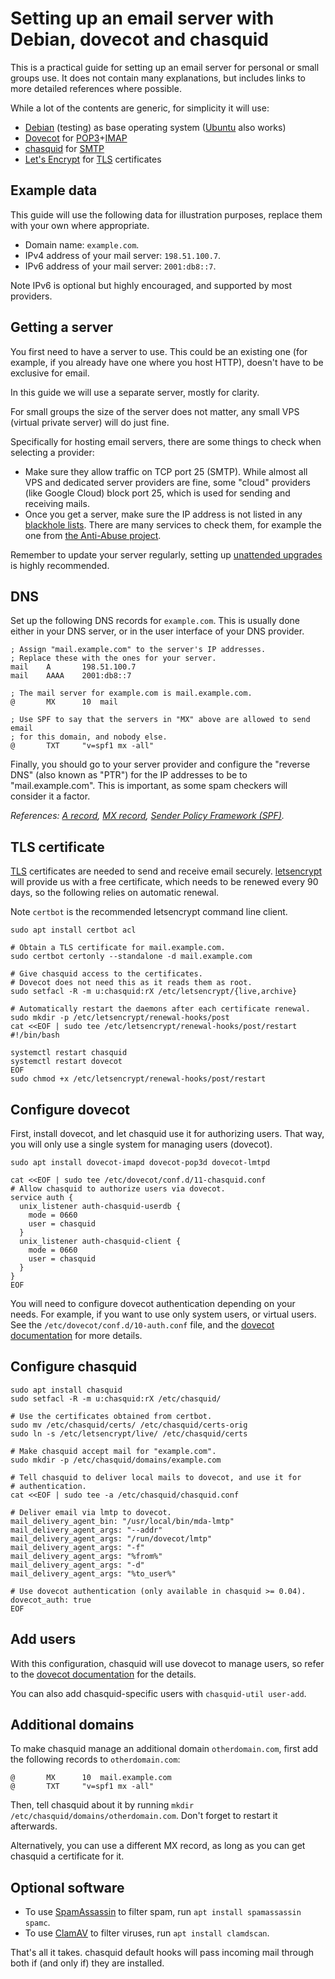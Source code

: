 
# Setting up an email server with Debian, dovecot and chasquid

This is a practical guide for setting up an email server for personal or small
groups use. It does not contain many explanations, but includes links to more
detailed references where possible.

While a lot of the contents are generic, for simplicity it will use:

 - [Debian] \(testing\) as base operating system ([Ubuntu] also works)
 - [Dovecot] for [POP3]+[IMAP]
 - [chasquid] for [SMTP]
 - [Let's Encrypt] for [TLS] certificates

[Debian]: https://debian.org
[Ubuntu]: https://ubuntu.com
[Dovecot]: https://dovecot.org
[chasquid]: https://blitiri.com.ar/p/chasquid
[Let's Encrypt]: https://letsencrypt.org
[POP3]: https://en.wikipedia.org/wiki/Post_Office_Protocol
[IMAP]: https://en.wikipedia.org/wiki/Internet_Message_Access_Protocol
[SMTP]: https://en.wikipedia.org/wiki/Simple_Mail_Transfer_Protocol
[TLS]: https://en.wikipedia.org/wiki/Transport_Layer_Security


## Example data

This guide will use the following data for illustration purposes, replace them
with your own where appropriate.

 - Domain name: `example.com`.
 - IPv4 address of your mail server: `198.51.100.7`.
 - IPv6 address of your mail server: `2001:db8::7`.

Note IPv6 is optional but highly encouraged, and supported by most providers.


## Getting a server

You first need to have a server to use. This could be an existing one (for
example, if you already have one where you host HTTP), doesn't have to be
exclusive for email.

In this guide we will use a separate server, mostly for clarity.

For small groups the size of the server does not matter, any small VPS
(virtual private server) will do just fine.

Specifically for hosting email servers, there are some things to check when
selecting a provider:

 - Make sure they allow traffic on TCP port 25 (SMTP). While almost all VPS
   and dedicated server providers are fine, some "cloud" providers (like
   Google Cloud) block port 25, which is used for sending and receiving mails.
 - Once you get a server, make sure the IP address is not listed in any
   [blackhole lists].
   There are many services to check them, for example the one from [the
   Anti-Abuse project].

Remember to update your server regularly, setting up [unattended upgrades] is
highly recommended.

[the Anti-Abuse project]: http://www.anti-abuse.org/multi-rbl-check/
[blackhole lists]: https://en.wikipedia.org/wiki/DNSBL
[unattended upgrades]: https://wiki.debian.org/UnattendedUpgrades


## DNS

Set up the following DNS records for `example.com`.  This is usually done
either in your DNS server, or in the user interface of your DNS provider.

```
; Assign "mail.example.com" to the server's IP addresses.
; Replace these with the ones for your server.
mail    A       198.51.100.7
mail    AAAA    2001:db8::7

; The mail server for example.com is mail.example.com.
@       MX      10  mail

; Use SPF to say that the servers in "MX" above are allowed to send email
; for this domain, and nobody else.
@       TXT     "v=spf1 mx -all"
```

Finally, you should go to your server provider and configure the "reverse DNS"
(also known as "PTR") for the IP addresses to be to "mail.example.com". This
is important, as some spam checkers will consider it a factor.

*References:
[A record](https://en.wikipedia.org/wiki/A_record),
[MX record](https://en.wikipedia.org/wiki/MX_record),
[Sender Policy Framework (SPF)](https://en.wikipedia.org/wiki/Sender_Policy_Framework).*


## TLS certificate

[TLS] certificates are needed to send and receive email securely.
[letsencrypt] will provide us with a free certificate, which needs to be
renewed every 90 days, so the following relies on automatic renewal.

Note `certbot` is the recommended letsencrypt command line client.

```shell
sudo apt install certbot acl

# Obtain a TLS certificate for mail.example.com.
sudo certbot certonly --standalone -d mail.example.com

# Give chasquid access to the certificates.
# Dovecot does not need this as it reads them as root.
sudo setfacl -R -m u:chasquid:rX /etc/letsencrypt/{live,archive}

# Automatically restart the daemons after each certificate renewal.
sudo mkdir -p /etc/letsencrypt/renewal-hooks/post
cat <<EOF | sudo tee /etc/letsencrypt/renewal-hooks/post/restart
#!/bin/bash

systemctl restart chasquid
systemctl restart dovecot
EOF
sudo chmod +x /etc/letsencrypt/renewal-hooks/post/restart
```

[TLS]: https://en.wikipedia.org/wiki/Transport_Layer_Security
[letsencrypt]: https://letsencrypt.org


## Configure dovecot

First, install dovecot, and let chasquid use it for authorizing users. That
way, you will only use a single system for managing users (dovecot).

```shell
sudo apt install dovecot-imapd dovecot-pop3d dovecot-lmtpd

cat <<EOF | sudo tee /etc/dovecot/conf.d/11-chasquid.conf
# Allow chasquid to authorize users via dovecot.
service auth {
  unix_listener auth-chasquid-userdb {
    mode = 0660
    user = chasquid
  }
  unix_listener auth-chasquid-client {
    mode = 0660
    user = chasquid
  }
}
EOF
```

You will need to configure dovecot authentication depending on your needs.
For example, if you want to use only system users, or virtual users.
See the `/etc/dovecot/conf.d/10-auth.conf` file, and the [dovecot
documentation](https://wiki.dovecot.org/HowTo/SimpleVirtualInstall) for more
details.


## Configure chasquid

```shell
sudo apt install chasquid
sudo setfacl -R -m u:chasquid:rX /etc/chasquid/

# Use the certificates obtained from certbot.
sudo mv /etc/chasquid/certs/ /etc/chasquid/certs-orig
sudo ln -s /etc/letsencrypt/live/ /etc/chasquid/certs

# Make chasquid accept mail for "example.com".
sudo mkdir -p /etc/chasquid/domains/example.com

# Tell chasquid to deliver local mails to dovecot, and use it for
# authentication.
cat <<EOF | sudo tee -a /etc/chasquid/chasquid.conf

# Deliver email via lmtp to dovecot.
mail_delivery_agent_bin: "/usr/local/bin/mda-lmtp"
mail_delivery_agent_args: "--addr"
mail_delivery_agent_args: "/run/dovecot/lmtp"
mail_delivery_agent_args: "-f"
mail_delivery_agent_args: "%from%"
mail_delivery_agent_args: "-d"
mail_delivery_agent_args: "%to_user%"

# Use dovecot authentication (only available in chasquid >= 0.04).
dovecot_auth: true
EOF
```

## Add users

With this configuration, chasquid will use dovecot to manage users, so refer
to the [dovecot documentation](https://wiki.dovecot.org/BasicConfiguration)
for the details.

You can also add chasquid-specific users with `chasquid-util user-add`.


## Additional domains

To make chasquid manage an additional domain `otherdomain.com`, first add the
following records to `otherdomain.com`:

```
@       MX      10  mail.example.com
@       TXT     "v=spf1 mx -all"
```

Then, tell chasquid about it by running `mkdir
/etc/chasquid/domains/otherdomain.com`. Don't forget to restart it afterwards.


Alternatively, you can use a different MX record, as long as you can get
chasquid a certificate for it.


## Optional software

- To use [SpamAssassin] to filter spam, run `apt install spamassassin spamc`.
- To use [ClamAV] to filter viruses, run `apt install clamdscan`.

That's all it takes. chasquid default hooks will pass incoming mail through
both if (and only if) they are installed.

[SpamAssassin]: https://spamassassin.apache.org/
[ClamAV]: https://www.clamav.net/

